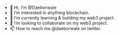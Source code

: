 - 👋 Hi, I’m @Daeborwale
- 👀 I’m interested in anything blockchain.
- 🌱 I’m currently learning & building my web3 project.
- 💞️ I’m looking to collaborate on my web3 project.
- 📫 How to reach me @daeborwale on twitter.

<!---
blokchainjunky/blokchainjunky is a ✨ special ✨ repository because its `README.md` (this file) appears on your GitHub profile.
You can click the Preview link to take a look at your changes.
--->
